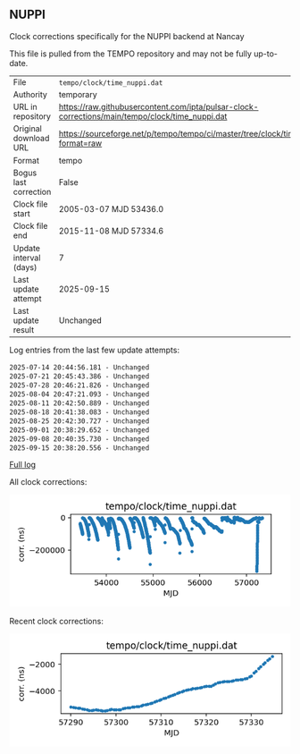 
## NUPPI

Clock corrections specifically for the NUPPI backend at Nancay

This file is pulled from the TEMPO repository and may not be fully
up-to-date.

|     |     |
|:--- |:--- |
| File | `tempo/clock/time_nuppi.dat` |
| Authority | temporary |
| URL in repository | <https://raw.githubusercontent.com/ipta/pulsar-clock-corrections/main/tempo/clock/time_nuppi.dat> |
| Original download URL | <https://sourceforge.net/p/tempo/tempo/ci/master/tree/clock/time_nuppi.dat?format=raw> |
| Format | tempo |
| Bogus last correction | False |
| Clock file start | 2005-03-07 MJD 53436.0 |
| Clock file end | 2015-11-08 MJD 57334.6 |
| Update interval (days) | 7 |
| Last update attempt | 2025-09-15 |
| Last update result | Unchanged |

Log entries from the last few update attempts:
```
2025-07-14 20:44:56.181 - Unchanged
2025-07-21 20:45:43.386 - Unchanged
2025-07-28 20:46:21.826 - Unchanged
2025-08-04 20:47:21.093 - Unchanged
2025-08-11 20:42:50.889 - Unchanged
2025-08-18 20:41:38.083 - Unchanged
2025-08-25 20:42:30.727 - Unchanged
2025-09-01 20:38:29.652 - Unchanged
2025-09-08 20:40:35.730 - Unchanged
2025-09-15 20:38:20.556 - Unchanged
```
[Full log](https://raw.githubusercontent.com/ipta/pulsar-clock-corrections/main/log/tempo/clock/time_nuppi.dat.log)


All clock corrections:

![plot of all clock corrections](time_nuppi.dat.png "All corrections")

Recent clock corrections:

![plot of recent clock corrections](time_nuppi.dat.short.png "Recent corrections")

